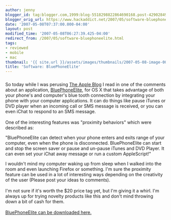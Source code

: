```yaml
---
author: jenny
blogger_id: tag:blogger.com,1999:blog-5518298822864690168.post-4290284964829727958
blogger_orig_url: https://www.hackaddict.net/2007/05/software-bluephoneelite.html
date: '2007-05-08T07:37:00.000-04:00'
layout: post
modified_time: '2007-05-08T06:27:39.425-04:00'
redirect_from: /2007/05/software-bluephoneelite.html
tags:
- reviewed
- mobile
- mac
thumbnail: '{{ site.url }}/assets/images/thumbnails/2007-05-08-image-0000.gif'
title: 'Software: BluePhoneElite'
---
```


<img alt="" border="0" id="BLOGGER_PHOTO_ID_5062134345853161890" src="{{ site.url }}/assets/images/posts/2007-05-08-image-0000.gif" style="margin: 0px auto 10px; display: block; text-align: center; "/>So today while I was perusing <a href="http://www.theappleblog.com/">The Apple Blog</a> I read in one of the comments about an application, <a href="http://mirasoftware.com/BPE/">BluePhoneElite</a>, for OS X that takes advantage of both your phone's and computer's blue tooth connection by integrating your phone with your computer applications.  It can do things like pause iTunes or DVD player when an incoming call or SMS message is received, or you can even iChat to respond to an SMS message.<br/><br/>One of the interesting features was "proximity behaviors" which were described as:<br/><p>"BluePhoneElite can detect when your phone enters and exits range of your computer, even when the phone is disconnected. BluePhoneElite can start and stop the screen saver or pause and un-pause iTunes and DVD Player. It can even set your iChat away message or run a custom AppleScript!"</p>I wouldn't mind my computer waking up from sleep when I walked into the room and even launching Firefox or something.  I'm sure the proximity feature can be used in a lot of interesting ways depending on the creativity of the user (Please post your ideas to comments).<br/><br/>I'm not sure if it's worth the $20 price tag yet, but I'm giving it a whirl.  I'm always up for trying novelty products like this and don't mind throwing down a bit of cash for them.<br/><br/><a href="http://mirasoftware.com/BPE/download.html">BluePhoneElite can be downloaded here.</a>